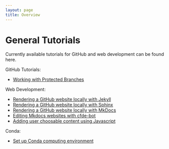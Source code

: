 ```yaml
---
layout: page
title: Overview
---
```



General Tutorials
==================

Currently available tutorials for GitHub and web development can be found here.

GitHub Tutorials:

  - [Working with Protected Branches](ProtectedBranch_HowTo.md)

Web Development:

  - [Rendering a GitHub website locally with Jekyll](Jekyll_Tutorial.md)
  - [Rendering a GitHub website locally with Sphinx](Sphinx_Tutorial.md)
  - [Rendering a GitHub website locally with MkDocs](mkdocs.md)
  - [Editing Mkdocs websites with cfde-bot](cfdebot_website_editing.md)
  - [Adding user choosable content using Javascript](javascript_chooser.md)

Conda:

  - [Set up Conda computing environment](install_conda_tutorial.md)
  

